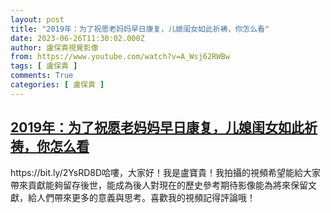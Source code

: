 ```yaml
---
layout: post
title: "2019年：为了祝愿老妈妈早日康复，儿媳闺女如此祈祷，你怎么看"
date: 2023-06-26T11:30:02.000Z
author: 盧保貴視覺影像
from: https://www.youtube.com/watch?v=A_Wsj62RWBw
tags: [ 盧保貴 ]
comments: True
categories: [ 盧保貴 ]
---
```

<!--1687779002000-->
[2019年：为了祝愿老妈妈早日康复，儿媳闺女如此祈祷，你怎么看](https://www.youtube.com/watch?v=A_Wsj62RWBw)
------

<div>
https://bit.ly/2YsRD8D哈嘍，大家好！我是盧寶貴！我拍攝的視頻希望能給大家帶來貢獻能夠留存後世，能成為後人對現在的歷史參考期待影像能為將來保留文獻，給人們帶來更多的意義與思考。喜歡我的視頻記得評論哦！
</div>

